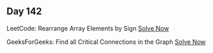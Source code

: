 ## Day 142

LeetCode: Rearrange Array Elements by Sign 
[Solve Now](https://leetcode.com/problems/rearrange-array-elements-by-sign/description/)

GeeksForGeeks: Find all Critical Connections in the Graph 
[Solve Now](https://www.geeksforgeeks.org/problems/critical-connections/1)